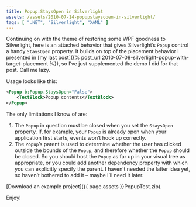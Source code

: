 ```yaml
---
title: Popup.StaysOpen in Silverlight
assets: /assets/2010-07-14-popupstaysopen-in-silverlight/
tags: [ ".NET", "Silverlight", "XAML" ]
---
```

Continuing on with the theme of restoring some WPF goodness to Silverlight, here is an attached behavior that gives Silverlight’s `Popup` control a handy `StaysOpen` property. It builds on top of the placement behavior I presented in [my last post]({% post_url 2010-07-08-silverlight-popup-with-target-placement %}), so I’ve just supplemented the demo I did for that post. Call me lazy.

Usage looks like this:

```XML
<Popup b:Popup.StaysOpen="False">
    <TextBlock>Popup contents</TextBlock>
</Popup>
```

The only limitations I know of are:

1. The `Popup` in question must be closed when you set the `StaysOpen` property. If, for example, your `Popup` is already open when your application first starts, events won’t hook up correctly.
2. The `Popup`’s parent is used to determine whether the user has clicked outside the bounds of the `Popup`, and therefore whether the `Popup` should be closed. So you should host the `Popup` as far up in your visual tree as appropriate, or you could add another dependency property with which you can explicitly specify the parent. I haven’t needed the latter idea yet, so haven’t bothered to add it – maybe I’ll need it later.

[Download an example project]({{ page.assets }}PopupTest.zip).

Enjoy!